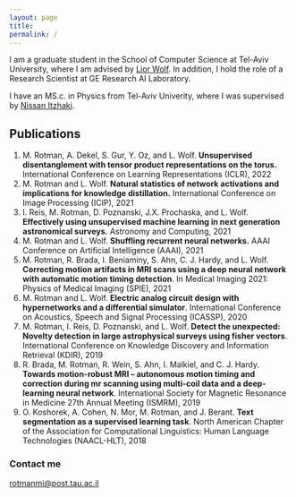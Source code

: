 ```yaml
---
layout: page 
title: 
permalink: /
---
```


I am a graduate student in the School of Computer Science at Tel-Aviv University, where I am advised
by [Lior Wolf](https://www.cs.tau.ac.il/~wolf/). In addition, I hold the role of a Research Scientist at GE Research AI
Laboratory.

I have an MS.c. in Physics from Tel-Aviv Univerity, where I was supervised
by [Nissan Itzhaki](https://en-exact-sciences.tau.ac.il/profile/nitzhaki).

## Publications

1. M. Rotman, A. Dekel, S. Gur, Y. Oz, and L. Wolf. **Unsupervised disentanglement with tensor product representations
   on the torus.**    International Conference on Learning Representations (ICLR), 2022
2. M. Rotman and L. Wolf.   **Natural statistics of network activations and implications for knowledge distillation.**
   International Conference on Image Processing (ICIP), 2021
3. I. Reis, M. Rotman, D. Poznanski, J.X. Prochaska, and L. Wolf. **Effectively using unsupervised machine learning in
   next generation astronomical surveys.** Astronomy and Computing, 2021
4. M. Rotman and L. Wolf.  **Shuffling recurrent neural networks.** AAAI Conference on Artificial Intelligence (AAAI),
   2021
5. M. Rotman, R. Brada, I. Beniaminy, S. Ahn, C. J. Hardy, and L. Wolf.  **Correcting motion artifacts in MRI scans
   using a deep neural network with automatic motion timing detection**. In Medical Imaging 2021: Physics of Medical
   Imaging (SPIE), 2021
6. M. Rotman and L. Wolf. **Electric analog circuit design with hypernetworks and a differential simulator**.
   International Conference on Acoustics, Speech and Signal Processing (ICASSP), 2020
7. M. Rotman, I. Reis, D. Poznanski, and L. Wolf. **Detect the unexpected: Novelty detection in large astrophysical
   surveys using fisher vectors**. International Conference on Knowledge Discovery and Information Retrieval (KDIR),
   2019
8. R. Brada, M. Rotman, R. Wein, S. Ahn, I. Malkiel, and C. J. Hardy.   **Towards motion-robust MRI – autonomous motion
   timing and correction during mr scanning using multi-coil data and a deep-learning neural network**. International
   Society for Magnetic Resonance in Medicine 27th Annual Meeting (ISMRM), 2019
9. O. Koshorek, A. Cohen, N. Mor, M. Rotman, and J. Berant.   **Text segmentation as a supervised learning task**. North
   American Chapter of the Association for Computational Linguistics: Human Language Technologies (NAACL-HLT), 2018

### Contact me

[rotmanmi@post.tau.ac.il](mailto:rotmanmi@post.tau.ac.il)
